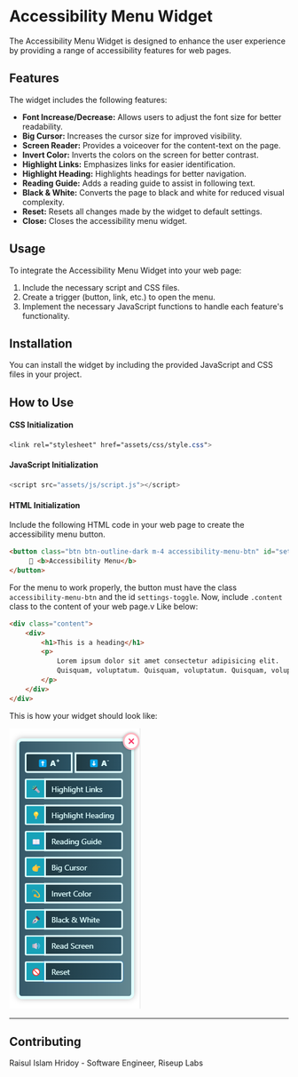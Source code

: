 # Accessibility Menu Widget

The Accessibility Menu Widget is designed to enhance the user experience by providing a range of accessibility features for web pages.

## Features

The widget includes the following features:

- **Font Increase/Decrease:** Allows users to adjust the font size for better readability.
- **Big Cursor:** Increases the cursor size for improved visibility.
- **Screen Reader:** Provides a voiceover for the content-text on the page.
- **Invert Color:** Inverts the colors on the screen for better contrast.
- **Highlight Links:** Emphasizes links for easier identification.
- **Highlight Heading:** Highlights headings for better navigation.
- **Reading Guide:** Adds a reading guide to assist in following text.
- **Black & White:** Converts the page to black and white for reduced visual complexity.
- **Reset:** Resets all changes made by the widget to default settings.
- **Close:** Closes the accessibility menu widget.

## Usage

To integrate the Accessibility Menu Widget into your web page:

1. Include the necessary script and CSS files.
2. Create a trigger (button, link, etc.) to open the menu.
3. Implement the necessary JavaScript functions to handle each feature's functionality.

## Installation

You can install the widget by including the provided JavaScript and CSS files in your project.

## How to Use

#### CSS Initialization
```css
<link rel="stylesheet" href="assets/css/style.css">
```

#### JavaScript Initialization
```javascript
<script src="assets/js/script.js"></script>
```

#### HTML Initialization

Include the following HTML code in your web page to create the accessibility menu button.

```html
<button class="btn btn-outline-dark m-4 accessibility-menu-btn" id="settings-toggle">
     🤖 <b>Accessibility Menu</b>
</button>
```
For the menu to work properly, the button must have the class `accessibility-menu-btn` and the id `settings-toggle`.
Now, include `.content` class to the content of your web page.v Like below:

```html
<div class="content">
    <div>
        <h1>This is a heading</h1>
        <p>
            Lorem ipsum dolor sit amet consectetur adipisicing elit.
            Quisquam, voluptatum. Quisquam, voluptatum. Quisquam, voluptatum.
        </p>
    </div>
</div>
```
This is how your widget should look like:

![Accessibility Menu Widget](screenshot/img.png)

----------------------------------------------------

Contributing
------------
Raisul Islam Hridoy -
Software Engineer, Riseup Labs